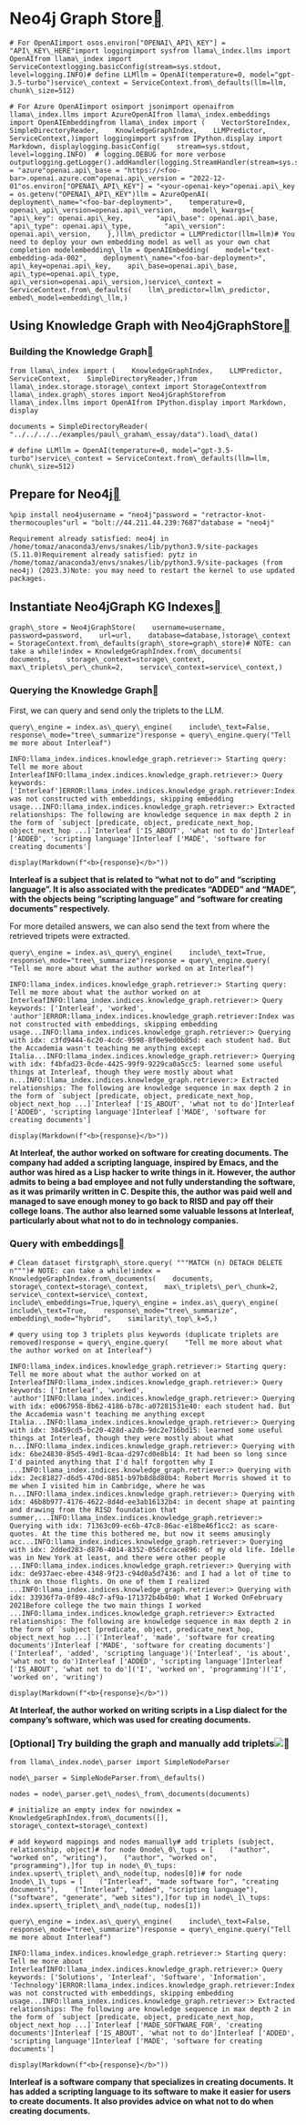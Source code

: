 Neo4j Graph Store[](#neo4j-graph-store "Permalink to this heading")
====================================================================


```
# For OpenAIimport osos.environ["OPENAI\_API\_KEY"] = "API\_KEY\_HERE"import loggingimport sysfrom llama\_index.llms import OpenAIfrom llama\_index import ServiceContextlogging.basicConfig(stream=sys.stdout, level=logging.INFO)# define LLMllm = OpenAI(temperature=0, model="gpt-3.5-turbo")service\_context = ServiceContext.from\_defaults(llm=llm, chunk\_size=512)
```

```
# For Azure OpenAIimport osimport jsonimport openaifrom llama\_index.llms import AzureOpenAIfrom llama\_index.embeddings import OpenAIEmbeddingfrom llama\_index import (    VectorStoreIndex,    SimpleDirectoryReader,    KnowledgeGraphIndex,    LLMPredictor,    ServiceContext,)import loggingimport sysfrom IPython.display import Markdown, displaylogging.basicConfig(    stream=sys.stdout, level=logging.INFO)  # logging.DEBUG for more verbose outputlogging.getLogger().addHandler(logging.StreamHandler(stream=sys.stdout))openai.api\_type = "azure"openai.api\_base = "https://<foo-bar>.openai.azure.com"openai.api\_version = "2022-12-01"os.environ["OPENAI\_API\_KEY"] = "<your-openai-key>"openai.api\_key = os.getenv("OPENAI\_API\_KEY")llm = AzureOpenAI(    deployment\_name="<foo-bar-deployment>",    temperature=0,    openai\_api\_version=openai.api\_version,    model\_kwargs={        "api\_key": openai.api\_key,        "api\_base": openai.api\_base,        "api\_type": openai.api\_type,        "api\_version": openai.api\_version,    },)llm\_predictor = LLMPredictor(llm=llm)# You need to deploy your own embedding model as well as your own chat completion modelembedding\_llm = OpenAIEmbedding(    model="text-embedding-ada-002",    deployment\_name="<foo-bar-deployment>",    api\_key=openai.api\_key,    api\_base=openai.api\_base,    api\_type=openai.api\_type,    api\_version=openai.api\_version,)service\_context = ServiceContext.from\_defaults(    llm\_predictor=llm\_predictor,    embed\_model=embedding\_llm,)
```
Using Knowledge Graph with Neo4jGraphStore[](#using-knowledge-graph-with-neo4jgraphstore "Permalink to this heading")
----------------------------------------------------------------------------------------------------------------------

### Building the Knowledge Graph[](#building-the-knowledge-graph "Permalink to this heading")


```
from llama\_index import (    KnowledgeGraphIndex,    LLMPredictor,    ServiceContext,    SimpleDirectoryReader,)from llama\_index.storage.storage\_context import StorageContextfrom llama\_index.graph\_stores import Neo4jGraphStorefrom llama\_index.llms import OpenAIfrom IPython.display import Markdown, display
```

```
documents = SimpleDirectoryReader(    "../../../../examples/paul\_graham\_essay/data").load\_data()
```

```
# define LLMllm = OpenAI(temperature=0, model="gpt-3.5-turbo")service\_context = ServiceContext.from\_defaults(llm=llm, chunk\_size=512)
```
Prepare for Neo4j[](#prepare-for-neo4j "Permalink to this heading")
--------------------------------------------------------------------


```
%pip install neo4jusername = "neo4j"password = "retractor-knot-thermocouples"url = "bolt://44.211.44.239:7687"database = "neo4j"
```

```
Requirement already satisfied: neo4j in /home/tomaz/anaconda3/envs/snakes/lib/python3.9/site-packages (5.11.0)Requirement already satisfied: pytz in /home/tomaz/anaconda3/envs/snakes/lib/python3.9/site-packages (from neo4j) (2023.3)Note: you may need to restart the kernel to use updated packages.
```
Instantiate Neo4jGraph KG Indexes[](#instantiate-neo4jgraph-kg-indexes "Permalink to this heading")
----------------------------------------------------------------------------------------------------


```
graph\_store = Neo4jGraphStore(    username=username,    password=password,    url=url,    database=database,)storage\_context = StorageContext.from\_defaults(graph\_store=graph\_store)# NOTE: can take a while!index = KnowledgeGraphIndex.from\_documents(    documents,    storage\_context=storage\_context,    max\_triplets\_per\_chunk=2,    service\_context=service\_context,)
```
### Querying the Knowledge Graph[](#querying-the-knowledge-graph "Permalink to this heading")

First, we can query and send only the triplets to the LLM.


```
query\_engine = index.as\_query\_engine(    include\_text=False, response\_mode="tree\_summarize")response = query\_engine.query("Tell me more about Interleaf")
```

```
INFO:llama_index.indices.knowledge_graph.retriever:> Starting query: Tell me more about InterleafINFO:llama_index.indices.knowledge_graph.retriever:> Query keywords: ['Interleaf']ERROR:llama_index.indices.knowledge_graph.retriever:Index was not constructed with embeddings, skipping embedding usage...INFO:llama_index.indices.knowledge_graph.retriever:> Extracted relationships: The following are knowledge sequence in max depth 2 in the form of `subject [predicate, object, predicate_next_hop, object_next_hop ...]`Interleaf ['IS_ABOUT', 'what not to do']Interleaf ['ADDED', 'scripting language']Interleaf ['MADE', 'software for creating documents']
```

```
display(Markdown(f"<b>{response}</b>"))
```
**Interleaf is a subject that is related to “what not to do” and “scripting language”. It is also associated with the predicates “ADDED” and “MADE”, with the objects being “scripting language” and “software for creating documents” respectively.**

For more detailed answers, we can also send the text from where the retrieved tripets were extracted.


```
query\_engine = index.as\_query\_engine(    include\_text=True, response\_mode="tree\_summarize")response = query\_engine.query(    "Tell me more about what the author worked on at Interleaf")
```

```
INFO:llama_index.indices.knowledge_graph.retriever:> Starting query: Tell me more about what the author worked on at InterleafINFO:llama_index.indices.knowledge_graph.retriever:> Query keywords: ['Interleaf', 'worked', 'author']ERROR:llama_index.indices.knowledge_graph.retriever:Index was not constructed with embeddings, skipping embedding usage...INFO:llama_index.indices.knowledge_graph.retriever:> Querying with idx: c3fd9444-6c20-4cdc-9598-8f0e9ed0b85d: each student had. But the Accademia wasn't teaching me anything except Italia...INFO:llama_index.indices.knowledge_graph.retriever:> Querying with idx: f4bfad23-0cde-4425-99f9-9229ca0a5cc5: learned some useful things at Interleaf, though they were mostly about what n...INFO:llama_index.indices.knowledge_graph.retriever:> Extracted relationships: The following are knowledge sequence in max depth 2 in the form of `subject [predicate, object, predicate_next_hop, object_next_hop ...]`Interleaf ['IS_ABOUT', 'what not to do']Interleaf ['ADDED', 'scripting language']Interleaf ['MADE', 'software for creating documents']
```

```
display(Markdown(f"<b>{response}</b>"))
```
**At Interleaf, the author worked on software for creating documents. The company had added a scripting language, inspired by Emacs, and the author was hired as a Lisp hacker to write things in it. However, the author admits to being a bad employee and not fully understanding the software, as it was primarily written in C. Despite this, the author was paid well and managed to save enough money to go back to RISD and pay off their college loans. The author also learned some valuable lessons at Interleaf, particularly about what not to do in technology companies.**

### Query with embeddings[](#query-with-embeddings "Permalink to this heading")


```
# Clean dataset firstgraph\_store.query( """MATCH (n) DETACH DELETE n""")# NOTE: can take a while!index = KnowledgeGraphIndex.from\_documents(    documents,    storage\_context=storage\_context,    max\_triplets\_per\_chunk=2,    service\_context=service\_context,    include\_embeddings=True,)query\_engine = index.as\_query\_engine(    include\_text=True,    response\_mode="tree\_summarize",    embedding\_mode="hybrid",    similarity\_top\_k=5,)
```

```
# query using top 3 triplets plus keywords (duplicate triplets are removed)response = query\_engine.query(    "Tell me more about what the author worked on at Interleaf")
```

```
INFO:llama_index.indices.knowledge_graph.retriever:> Starting query: Tell me more about what the author worked on at InterleafINFO:llama_index.indices.knowledge_graph.retriever:> Query keywords: ['Interleaf', 'worked', 'author']INFO:llama_index.indices.knowledge_graph.retriever:> Querying with idx: e0067958-8b62-4186-b78c-a07281531e40: each student had. But the Accademia wasn't teaching me anything except Italia...INFO:llama_index.indices.knowledge_graph.retriever:> Querying with idx: 38459cd5-bc20-428d-a2db-9dc2e716bd15: learned some useful things at Interleaf, though they were mostly about what n...INFO:llama_index.indices.knowledge_graph.retriever:> Querying with idx: 6be24830-85d5-49d1-8caa-d297cd0e8b14: It had been so long since I'd painted anything that I'd half forgotten why I ...INFO:llama_index.indices.knowledge_graph.retriever:> Querying with idx: 2ec81827-d6d5-470d-8851-b97b8d8d80b4: Robert Morris showed it to me when I visited him in Cambridge, where he was n...INFO:llama_index.indices.knowledge_graph.retriever:> Querying with idx: 46b8b977-4176-4622-8d4d-ee3ab16132b4: in decent shape at painting and drawing from the RISD foundation that summer,...INFO:llama_index.indices.knowledge_graph.retriever:> Querying with idx: 71363c09-ec6b-47c8-86ac-e18be46f1cc2: as scare-quotes. At the time this bothered me, but now it seems amusingly acc...INFO:llama_index.indices.knowledge_graph.retriever:> Querying with idx: 2dded283-d876-4014-8352-056fccace896: of my old life. Idelle was in New York at least, and there were other people ...INFO:llama_index.indices.knowledge_graph.retriever:> Querying with idx: de937aec-ebee-4348-9f23-c94d0a5d7436: and I had a lot of time to think on those flights. On one of them I realized ...INFO:llama_index.indices.knowledge_graph.retriever:> Querying with idx: 33936f7a-0f89-48c7-af9a-171372b4b4b0: What I Worked OnFebruary 2021Before college the two main things I worked ...INFO:llama_index.indices.knowledge_graph.retriever:> Extracted relationships: The following are knowledge sequence in max depth 2 in the form of `subject [predicate, object, predicate_next_hop, object_next_hop ...]`('Interleaf', 'made', 'software for creating documents')Interleaf ['MADE', 'software for creating documents']('Interleaf', 'added', 'scripting language')('Interleaf', 'is about', 'what not to do')Interleaf ['ADDED', 'scripting language']Interleaf ['IS_ABOUT', 'what not to do']('I', 'worked on', 'programming')('I', 'worked on', 'writing')
```

```
display(Markdown(f"<b>{response}</b>"))
```
**At Interleaf, the author worked on writing scripts in a Lisp dialect for the company’s software, which was used for creating documents.**

### [Optional] Try building the graph and manually add triplets![](#optional-try-building-the-graph-and-manually-add-triplets "Permalink to this heading")


```
from llama\_index.node\_parser import SimpleNodeParser
```

```
node\_parser = SimpleNodeParser.from\_defaults()
```

```
nodes = node\_parser.get\_nodes\_from\_documents(documents)
```

```
# initialize an empty index for nowindex = KnowledgeGraphIndex.from\_documents([], storage\_context=storage\_context)
```

```
# add keyword mappings and nodes manually# add triplets (subject, relationship, object)# for node 0node\_0\_tups = [    ("author", "worked on", "writing"),    ("author", "worked on", "programming"),]for tup in node\_0\_tups:    index.upsert\_triplet\_and\_node(tup, nodes[0])# for node 1node\_1\_tups = [    ("Interleaf", "made software for", "creating documents"),    ("Interleaf", "added", "scripting language"),    ("software", "generate", "web sites"),]for tup in node\_1\_tups:    index.upsert\_triplet\_and\_node(tup, nodes[1])
```

```
query\_engine = index.as\_query\_engine(    include\_text=False, response\_mode="tree\_summarize")response = query\_engine.query("Tell me more about Interleaf")
```

```
INFO:llama_index.indices.knowledge_graph.retriever:> Starting query: Tell me more about InterleafINFO:llama_index.indices.knowledge_graph.retriever:> Query keywords: ['Solutions', 'Interleaf', 'Software', 'Information', 'Technology']ERROR:llama_index.indices.knowledge_graph.retriever:Index was not constructed with embeddings, skipping embedding usage...INFO:llama_index.indices.knowledge_graph.retriever:> Extracted relationships: The following are knowledge sequence in max depth 2 in the form of `subject [predicate, object, predicate_next_hop, object_next_hop ...]`Interleaf ['MADE_SOFTWARE_FOR', 'creating documents']Interleaf ['IS_ABOUT', 'what not to do']Interleaf ['ADDED', 'scripting language']Interleaf ['MADE', 'software for creating documents']
```

```
display(Markdown(f"<b>{response}</b>"))
```
**Interleaf is a software company that specializes in creating documents. It has added a scripting language to its software to make it easier for users to create documents. It also provides advice on what not to do when creating documents.**